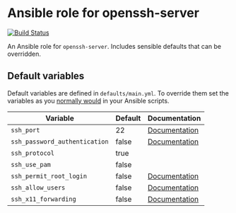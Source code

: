 # Ansible role for openssh-server

[![Build Status](https://travis-ci.org/shapeshed/openssh-server.svg?branch=master)](https://travis-ci.org/shapeshed/openssh-server)

An Ansible role for `openssh-server`. Includes sensible defaults that can be overridden.

## Default variables

Default variables are defined in `defaults/main.yml`. To override them set the variables as you [normally would][1] in your Ansible scripts.

|Variable|Default|Documentation|
|---|---|---|
|`ssh_port` | 22 | [Documentation][2] |
|`ssh_password_authentication` | false | [Documentation][3] |
|`ssh_protocol` | true |  |
|`ssh_use_pam` | false | |
|`ssh_permit_root_login` | false | [Documentation][4] |
|`ssh_allow_users` | false | [Documentation][5] |
|`ssh_x11_forwarding` | false | [Documentation][6] |

[1]: http://docs.ansible.com/ansible/playbooks_variables.html
[2]: https://man.openbsd.org/sshd_config#Port
[3]: https://man.openbsd.org/sshd_config#PasswordAuthentication
[4]: https://man.openbsd.org/sshd_config#PermitRootLogin
[5]: https://man.openbsd.org/sshd_config#AllowUsers
[6]: https://man.openbsd.org/sshd_config#X11Forwarding
